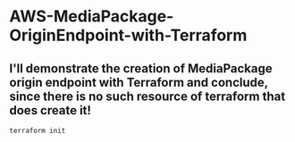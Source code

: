 # AWS-MediaPackage-OriginEndpoint-with-Terraform

## I'll demonstrate the creation of MediaPackage origin endpoint with Terraform and conclude, since there is no such resource of terraform that does create it!

```bash
terraform init
```


